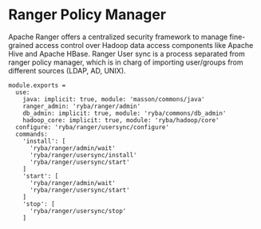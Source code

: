 
# Ranger Policy Manager

Apache Ranger offers a centralized security framework to manage fine-grained
access control over Hadoop data access components like Apache Hive and Apache HBase.
Ranger User sync is a process separated from ranger policy manager, which is in charg of
importing user/groups from different sources (LDAP, AD, UNIX).

    module.exports = 
      use:
        java: implicit: true, module: 'masson/commons/java'
        ranger_admin: 'ryba/ranger/admin'
        db_admin: implicit: true, module: 'ryba/commons/db_admin'
        hadoop_core: implicit: true, module: 'ryba/hadoop/core'
      configure: 'ryba/ranger/usersync/configure'
      commands:
        'install': [
          'ryba/ranger/admin/wait'
          'ryba/ranger/usersync/install'
          'ryba/ranger/usersync/start'
        ]
        'start': [
          'ryba/ranger/admin/wait'
          'ryba/ranger/usersync/start'
        ]
        'stop': [
          'ryba/ranger/usersync/stop'
        ]
